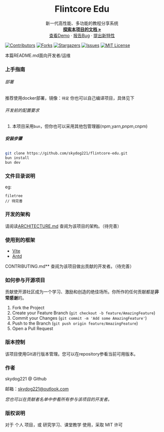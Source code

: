   <h1 align="center">Flintcore Edu</h1>

<p align="center">
  <p align="center">
    新一代高性能、多功能的教程分享系统
    <br />
    <a href="https://github.com/skydog221/flintcore-edu"><strong>探索本项目的文档 »</strong></a>
    <br />
    <a href="https://github.com/skydog221/flintcore-edu">查看Demo</a>
    ·
    <a href="https://github.com/skydog221/flintcore-edu/issues">报告Bug</a>
    ·
    <a href="https://github.com/skydog221/flintcore-edu/issues">提出新特性</a>
  </p>
</p>

[![Contributors][contributors-shield]][contributors-url]
[![Forks][forks-shield]][forks-url]
[![Stargazers][stars-shield]][stars-url]
[![Issues][issues-shield]][issues-url]
[![MIT License][license-shield]][license-url]

本篇README.md面向开发者/运维

### 上手指南

###### 部署

推荐使用docker部署，镜像：`待定`
你也可以自己编译项目，具体见下

###### 开发前的配置要求

1. 本项目采用`bun`，但你也可以采用其他包管理器(npm,yarn,pnpm,cnpm)

###### **安装步骤**

```sh
git clone https://github.com/skydog221/flintcore-edu.git
bun install
bun dev
```

### 文件目录说明

eg:

```
filetree
// 待完善

```

### 开发的架构

请阅读[ARCHITECTURE.md](https://github.com/skydog221/flintcore-edu/blob/master/ARCHITECTURE.md) 查阅为该项目的架构。（待完善）

### 使用到的框架

- [Vite](https://vite.dev/)
- [Antd](https://ant-design.antgroup.com/)

CONTRIBUTING.md\*\* 查阅为该项目做出贡献的开发者。（待完善）

### 如何参与开源项目

贡献使开源社区成为一个学习、激励和创造的绝佳场所。你所作的任何贡献都是**非常感谢**的。

1. Fork the Project
2. Create your Feature Branch (`git checkout -b feature/AmazingFeature`)
3. Commit your Changes (`git commit -m 'Add some AmazingFeature'`)
4. Push to the Branch (`git push origin feature/AmazingFeature`)
5. Open a Pull Request

### 版本控制

该项目使用Git进行版本管理。您可以在repository参看当前可用版本。

### 作者

skydog221 @ Github

邮箱：skydog221@outlook.com

_您也可以在贡献者名单中参看所有参与该项目的开发者。_

### 版权说明

对于 个人 项目，或 研究学习、课堂教学 使用，采取 MIT 许可

<!-- links -->

[your-project-path]: https://github.com/skydog221/flintcore-edu
[contributors-shield]: https://img.shields.io/github/contributors/skydog221/flintcore-edu.svg?style=flat-square
[contributors-url]: https://github.com/skydog221/flintcore-edu/graphs/contributors
[forks-shield]: https://img.shields.io/github/forks/skydog221/flintcore-edu.svg?style=flat-square
[forks-url]: https://github.com/skydog221/flintcore-edu/network/members
[stars-shield]: https://img.shields.io/github/stars/skydog221/flintcore-edu.svg?style=flat-square
[stars-url]: https://github.com/skydog221/flintcore-edu/stargazers
[issues-shield]: https://img.shields.io/github/issues/skydog221/flintcore-edu.svg?style=flat-square
[issues-url]: https://img.shields.io/github/issues/skydog221/flintcore-edu.svg
[license-shield]: https://img.shields.io/github/license/skydog221/flintcore-edu.svg?style=flat-square
[license-url]: https://github.com/skydog221/flintcore-edu/blob/master/LICENSE.txt
[linkedin-shield]: https://img.shields.io/badge/-LinkedIn-black.svg?style=flat-square&logo=linkedin&colorB=555
